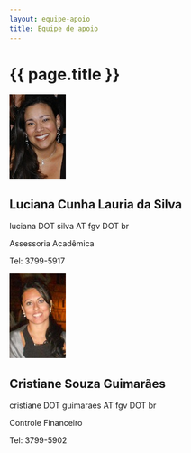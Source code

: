 ```yaml
--- 
layout: equipe-apoio 
title: Equipe de apoio 
---
```

<h1 class="headline1"> {{ page.title }} </h1>		
<div>
  <div class="person">
    <img src="/images/luciana.silva.jpg" class="equipe-apoio">
    <div class="person_info">		
      <h2>Luciana Cunha Lauria da Silva</h2>
      <p>luciana DOT silva AT fgv DOT br</p>
      <p>Assessoria Acadêmica</p>
      <p>Tel: 3799-5917</p>
    </div>
  </div>
  <div class="person">
    <img src="/images/cristiane.guimaraes.jpg" class="equipe-apoio">
    <div class="person_info">
      <h2>Cristiane Souza Guimarães</h2>
      <p>cristiane DOT guimaraes AT fgv DOT br</p>
      <p>Controle Financeiro</p>
      <p>Tel: 3799-5902</p>
    </div>
  </div>
</div>

